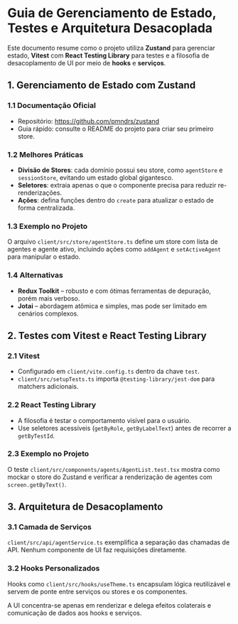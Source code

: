 # Guia de Gerenciamento de Estado, Testes e Arquitetura Desacoplada

Este documento resume como o projeto utiliza **Zustand** para gerenciar estado, **Vitest** com **React Testing Library** para testes e a filosofia de desacoplamento de UI por meio de **hooks** e **serviços**.

## 1. Gerenciamento de Estado com Zustand

### 1.1 Documentação Oficial
- Repositório: <https://github.com/pmndrs/zustand>
- Guia rápido: consulte o README do projeto para criar seu primeiro store.

### 1.2 Melhores Práticas
- **Divisão de Stores**: cada domínio possui seu store, como `agentStore` e `sessionStore`, evitando um estado global gigantesco.
- **Seletores**: extraia apenas o que o componente precisa para reduzir re-renderizações.
- **Ações**: defina funções dentro do `create` para atualizar o estado de forma centralizada.

### 1.3 Exemplo no Projeto
O arquivo `client/src/store/agentStore.ts` define um store com lista de agentes e agente ativo, incluindo ações como `addAgent` e `setActiveAgent` para manipular o estado.

### 1.4 Alternativas
- **Redux Toolkit** – robusto e com ótimas ferramentas de depuração, porém mais verboso.
- **Jotai** – abordagem atômica e simples, mas pode ser limitado em cenários complexos.

## 2. Testes com Vitest e React Testing Library

### 2.1 Vitest
- Configurado em `client/vite.config.ts` dentro da chave `test`.
- `client/src/setupTests.ts` importa `@testing-library/jest-dom` para matchers adicionais.

### 2.2 React Testing Library
- A filosofia é testar o comportamento visível para o usuário.
- Use seletores acessíveis (`getByRole`, `getByLabelText`) antes de recorrer a `getByTestId`.

### 2.3 Exemplo no Projeto
O teste `client/src/components/agents/AgentList.test.tsx` mostra como mockar o store do Zustand e verificar a renderização de agentes com `screen.getByText()`.

## 3. Arquitetura de Desacoplamento

### 3.1 Camada de Serviços
`client/src/api/agentService.ts` exemplifica a separação das chamadas de API. Nenhum componente de UI faz requisições diretamente.

### 3.2 Hooks Personalizados
Hooks como `client/src/hooks/useTheme.ts` encapsulam lógica reutilizável e servem de ponte entre serviços ou stores e os componentes.

A UI concentra-se apenas em renderizar e delega efeitos colaterais e comunicação de dados aos hooks e serviços.
